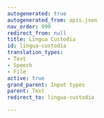```yaml
---
autogenerated: true
autogenerated_from: apis.json
nav_order: 999
redirect_from: null
title: Lingua Custodia
id: lingua-custodia
translation_types:
- Text
- Speech
- File
active: true
grand_parent: Input types
parent: Text
redirect_to: lingua-custodia

---
```


